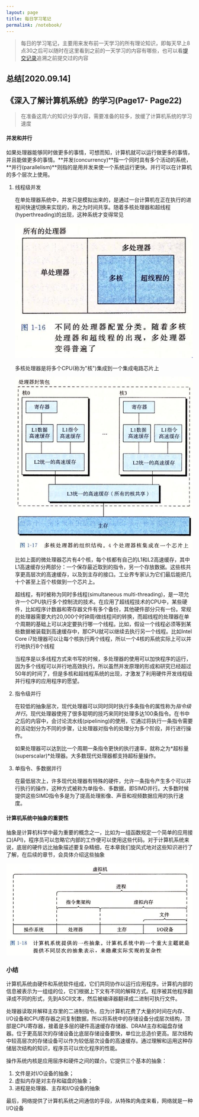 ```yaml
---
layout: page
title: 每日学习笔记
permalink: /notebook/
---
```


> 每日的学习笔记，主要用来发布前一天学习的所有理论知识，即每天早上8点30之后可以随时在这里看到之前的一天学习的内容有哪些，也可以看[提交记录](https://github.com/GadHao/gadhao.github.io/commits/master)追溯之前提交过的内容

## 总结[2020.09.14]

## 《深入了解计算机系统》的学习(Page17- Page22)

> 在准备这周六的知识分享内容，需要准备的较多，放缓了计算机系统的学习速度

#### 并发和并行

如果处理器能够同时做更多的事情，可想而知，计算机就可以运行做更多的事情，并且能做更多的事情。**并发(concurrency)**指一个同时具有多个活动的系统，**并行(parallelism)**则指的是用并发来使一个系统运行更快。并行可以在计算机的多个层次上使用。

1. 线程级并发

   在单处理器系统中，并发只是模拟出来的，是通过一台计算机在正在执行的进程间快速切换来实现的，称之为时间共享。随着多核处理器和超线程(hyperthreading)的出现，这种系统才变得常见

   ![](/assets/img/CSAPP-18.JPG)

   多核处理器是将多个CPU(称为"核")集成到一个集成电路芯片上

   ![](/assets/img/CSAPP-19.JPG)

   

   比如上面的微处理器芯片有4个核，每个核都有自己的L1和L2高速缓存，其中L1高速缓存分两部分：一个保存最近取到的指令，另一个存放数据。这些核共享更高层次的高速缓存，以及到主存的接口。工业界专家认为它们最后能把几十个甚至上百个核做到一个芯片上。

   超线程，有时被称为同时多线程(simultaneous multi-threading)，是一项允许一个CPU执行多个控制流的技术。在应用了超线程技术的CPU中，某些硬件，比如程序计数器和寄存器文件有多个备份，其他硬件部分只有一份。常规的处理器需要大约20,000个时钟周i做线程间的转换，而超线程的处理器在单个周期的基础上可以决定要执行哪一个线程。比如，假设一个线程必须等到某些数据被装载到高速缓存中，那CPU就可以继续去执行另一个线程。比如Intel Core i7处理器可以让每个核执行两个线程，所以一个4核的系统实际上可以并行地执行8个线程

   当程序是以多线程方式来书写的时候，多处理器的使用可以加快程序的运行，因为多个线程可以并行地高效执行。所以虽然并发原理的形成和研究已经超过50年的时间了，但是多核和超线程系统的出现，才激发了利用硬件开发线程级并行程序的应用程序的愿望。

2. 指令级并行

   在较低的抽象层次，现代处理器可以同时同时执行多条指令的属性称为*指令级并行*。现代处理器使用了很多聪明的技巧来同时处理多达100条指令。在书中之后的内容中，会讨论流水线(pipelining)的使用，它通过将执行一条指令需要的活动划分为不同的步骤，让处理器对指令的处理分为多个阶段，并行进行操作。

   如果处理器可以达到比一个周期一条指令更快的执行速率，就称之为*超标量(superscalar)*处理器。大多数现代处理器都支持超标量操作。

3. 单指令、多数据并行

   在最低层次上，许多现代处理器有特殊的硬件，允许一条指令产生多个可以并行执行的操作，这种方式被称为单指令、多数据，即SIMD并行。大多数时候提供这些SIMD指令多是为了提高处理影像、声音和视频数据应用的执行速度。

#### 计算机系统中抽象的重要性

抽象是计算机科学中最为重要的概念之一，比如为一组函数规定一个简单的应用接口(API)，程序员可以忽略它内部的工作便可以使用这些代码。对于计算机系统来说，底层的硬件远比抽象描述要复杂精细，在本章我们旋风式地对这些知识进行了了解，在后续的章节，会具体介绍这些抽象

![](/assets/img/CSAPP-20.JPG)

### 小结

计算机系统由硬件和系统软件组成，它们共同协作以运行应用程序。计算机内部的信息被表示为一组组的位，它们根据上下文有不同的解释方式。程序被其他程序翻译成不同的形式，先到ASCII文本，然后被编译器翻译成二进制可执行文件。

处理器读取并解释主存里的二进制指令。应为计算机花费了大量的时间在内存、I/O设备和CPU寄存器之间复制数据，所以将系统中的存储设备分成层次结构，顶部是CPU寄存器，接着是多层的硬件高速缓存存储器、DRAM主存和磁盘存储器。位于更高层次的存储设备比底层存储设备要快，单位比总造价更高。层次结构中较高层次的存储设备可以作为较低层次设备的高速缓存。通过理解和运用这种存储层次结构的知识，程序员可以优化程序的性能。

操作系统内核是应用层序和硬件之间的媒介。它提供三个基本的抽象：

1. 文件是对I/O设备的抽象；
2. 虚拟内存是对主存和磁盘的抽象；
3. 进程是处理器、主存和I/O设备的抽象

最后，网络提供了计算机系统之间通信的手段，从特殊的角度来看，网络就是一种I/O设备